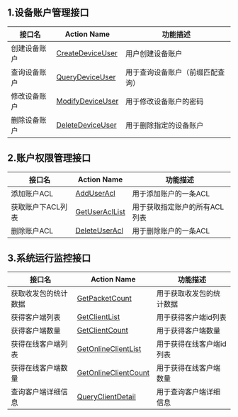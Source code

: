 
## 1.设备账户管理接口

接口名 | Action Name| 功能描述
---|---|---
创建设备账户 | [CreateDeviceUser](http://tce.fsphere.cn/document/product/568/8502) | 用户创建设备账户
查询设备账户 | [QueryDeviceUser](http://tce.fsphere.cn/document/product/568/8507)  | 用于查询设备账户（前缀匹配查询）
修改设备账户 | [ModifyDeviceUser](http://tce.fsphere.cn/document/product/568/8506) | 用于修改设备账户的密码
删除设备账户 |[ DeleteDeviceUser](http://tce.fsphere.cn/document/product/568/8503) | 用于删除指定的设备账户

## 2.账户权限管理接口
接口名 | Action Name| 功能描述
---|---|---
添加账户ACL | [AddUserAcl](http://tce.fsphere.cn/document/product/568/8509) | 用于添加账户的一条ACL
获取账户下ACL列表 | [GetUserAclList](http://tce.fsphere.cn/document/product/568/8512) | 用于获取指定账户的所有ACL列表
删除账户ACL | [DeleteUserAcl](http://tce.fsphere.cn/document/product/568/8510) | 用于删除账户的一条ACL

## 3.系统运行监控接口
接口名 | Action Name| 功能描述
---|---|---
获取收发包的统计数据 | [GetPacketCount](http://tce.fsphere.cn/document/product/568/8513) | 用于获取收发包的统计数据
获得客户端列表 | [GetClientList](http://tce.fsphere.cn/document/product/568/8515) | 用于获得客户端id列表
获得客户端数量 | [GetClientCount](http://tce.fsphere.cn/document/product/568/8518) | 用于获得客户端数量
获得在线客户端列表 | [GetOnlineClientList](http://tce.fsphere.cn/document/product/568/8520) | 用于获得在线客户端id列表
获得在线客户端数量| [GetOnlineClientCount](http://tce.fsphere.cn/document/product/568/8521) | 用于获得在线客户端数量
查询客户端详细信息 |[QueryClientDetail](http://tce.fsphere.cn/document/product/568/8522) | 用于查询客户端详细信息

